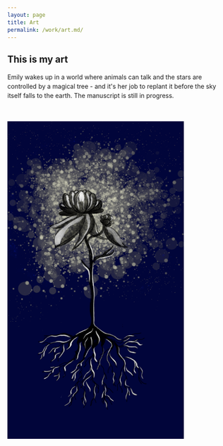 ```yaml
---
layout: page
title: Art
permalink: /work/art.md/
---
```


## This is my art
<p style="line-height: 1.5;">Emily wakes up in a world where animals can talk and the stars are controlled by a magical tree - and it's her job to replant it before the sky itself falls to the earth. The manuscript is still in progress.</p>
<br><br>
<img src="images/Screenshot 2025-07-14 at 9.52.11 PM.png" alt="Image" width="400">
